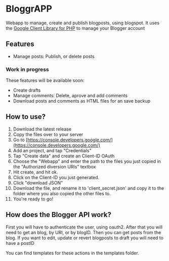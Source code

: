 # BloggrAPP
Webapp to manage, create and publish blogposts, using blogspot. It uses the [Google Client Library for PHP](https://github.com/googleapis/google-api-php-client "Google Client Library for PHP") to manage your Blogger account

## Features
- Manage posts: Publish, or delete posts 

### Work in progress
These features will be available soon:
- Create drafts
- Manage comments: Delete, aprove and add comments
- Download posts and comments as HTML files for an save backup

## How to use?
1. Download the latest release
2. Copy the files over to your server
3. Go to [https://console.developers.google.com/](https://console.developers.google.com/)
4. Add an project, and tap "Credentials"
5. Tap "Create data" and create an Client-ID OAuth
6. Choose the "Webapp" and enter the path to the files you just copied in the "Authorized diversion URIs" textbox
7. Hit create, and hit ok.
8. Click on the Client-ID you just generated.
9. Click "download JSON"
10. Download the file, and rename it to 'client_secret.json' and copy it to the folder where you also copied the other files to.
11. You're ready to go!

## How does the Blogger API work?
First you will have to authenticate the user, using oauth2.
After that you will need to get an blog, by URI, or by blogID.
Then you can get posts from the blog. 
If you want to edit, update or revert blogposts to draft you will need to have a postID

You can find templates for these actions in the templates folder.

